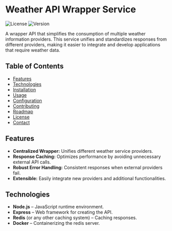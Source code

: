 # Weather API Wrapper Service

![License](https://img.shields.io/badge/license-MIT-blue.svg)
![Version](https://img.shields.io/badge/version-1.0.0-green.svg)

A wrapper API that simplifies the consumption of multiple weather information providers. This service unifies and standardizes responses from different providers, making it easier to integrate and develop applications that require weather data.

## Table of Contents

- [Features](#features)
- [Technologies](#technologies)
- [Installation](#installation)
- [Usage](#usage)
- [Configuration](#configuration)
- [Contributing](#contributing)
- [Roadmap](#roadmap)
- [License](#license)
- [Contact](#contact)

## Features

- **Centralized Wrapper:** Unifies different weather service providers.
- **Response Caching:** Optimizes performance by avoiding unnecessary external API calls.
- **Robust Error Handling:** Consistent responses when external providers fail.
- **Extensible:** Easily integrate new providers and additional functionalities.

## Technologies

- **Node.js** – JavaScript runtime environment.
- **Express** – Web framework for creating the API.
- **Redis** (or any other caching system) – Caching responses.
- **Docker** – Containerizing the redis server.

